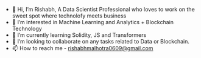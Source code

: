 - 👋 Hi, I’m Rishabh, A Data Scientist Professional who loves to work on the sweet spot where technolofy meets business
- 👀 I’m interested in Machine Learning and Analytics + Blockchain Technology
- 🌱 I’m currently learning Solidity, JS and Transformers
- 💞️ I’m looking to collaborate on any tasks related to Data or Blockchain.
- 📫 How to reach me - rishabhmalhotra0609@gmail.com

